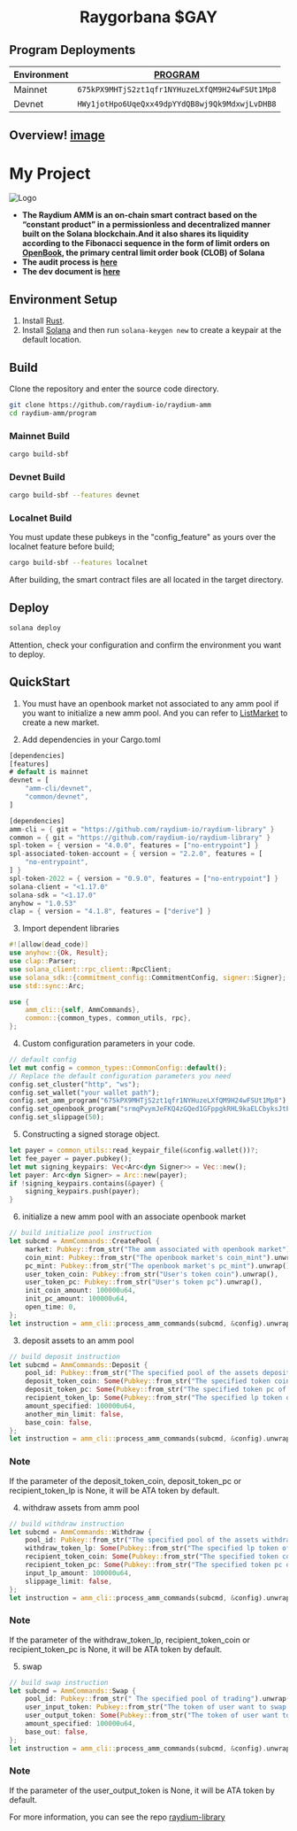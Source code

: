 <div align="center">
  <h1>Raygorbana $GAY</h1>
</div>

## Program Deployments

| Environment         |   [PROGRAM](/program)                          |
| ------------------- | ---------------------------------------------- |
| Mainnet             | `675kPX9MHTjS2zt1qfr1NYHuzeLXfQM9H24wFSUt1Mp8` |
| Devnet              | `HWy1jotHpo6UqeQxx49dpYYdQB8wj9Qk9MdxwjLvDHB8` |

## Overview! [image]([https://github.com/user-attachments/assets/80991b0c-7624-4826-8ae6-098528ce4019](https://github.com/blankomeister/RAYGORBANA/blob/master/program/src/jowigrajoigrojirgwijjgirwao.png))

# My Project

![Logo](images/logo.png)
- **The Raydium AMM is an on-chain smart contract based on the “constant product” in a permissionless and decentralized manner built on the Solana blockchain.And it also shares its liquidity according to the Fibonacci sequence in the form of limit orders on [OpenBook](https://github.com/openbook-dex/program), the primary central limit order book (CLOB) of Solana**
- **The audit process is [here](https://github.com/raydium-io/raydium-docs/tree/master/audit)**
- **The dev document is [here](https://github.com/raydium-io/raydium-docs/tree/master/dev-resources)**

## Environment Setup
1. Install [Rust](https://www.rust-lang.org/tools/install).
2. Install [Solana](https://docs.solana.com/cli/install-solana-cli-tools) and then run `solana-keygen new` to create a keypair at the default location.

## Build

Clone the repository and enter the source code directory.
```bash
git clone https://github.com/raydium-io/raydium-amm
cd raydium-amm/program
```

### Mainnet Build
```bash
cargo build-sbf
```
### Devnet Build
```bash
cargo build-sbf --features devnet
```
### Localnet Build
You must update these pubkeys in the "config_feature" as yours over the localnet feature before build;

```bash
cargo build-sbf --features localnet
```

After building, the smart contract files are all located in the target directory.

## Deploy
```bash
solana deploy
```
Attention, check your configuration and confirm the environment you want to deploy.

## QuickStart

1. You must have an openbook market not associated to any amm pool if you want to initialize a new amm pool.
  And you can refer to [ListMarket](https://github.com/openbook-dex/program/blob/master/dex/crank/src/lib.rs#L349) to create a new market.

2. Add dependencies in your Cargo.toml
```rust
[dependencies]
[features]
# default is mainnet
devnet = [
    "amm-cli/devnet",
    "common/devnet",
]

[dependencies]
amm-cli = { git = "https://github.com/raydium-io/raydium-library" }
common = { git = "https://github.com/raydium-io/raydium-library" }
spl-token = { version = "4.0.0", features = ["no-entrypoint"] }
spl-associated-token-account = { version = "2.2.0", features = [
    "no-entrypoint",
] }
spl-token-2022 = { version = "0.9.0", features = ["no-entrypoint"] }
solana-client = "<1.17.0"
solana-sdk = "<1.17.0"
anyhow = "1.0.53"
clap = { version = "4.1.8", features = ["derive"] }
```

3. Import dependent libraries
```rust
#![allow(dead_code)]
use anyhow::{Ok, Result};
use clap::Parser;
use solana_client::rpc_client::RpcClient;
use solana_sdk::{commitment_config::CommitmentConfig, signer::Signer};
use std::sync::Arc;

use {
    amm_cli::{self, AmmCommands},
    common::{common_types, common_utils, rpc},
};
```

4. Custom configuration parameters in your code.
```rust
// default config
let mut config = common_types::CommonConfig::default();
// Replace the default configuration parameters you need
config.set_cluster("http", "ws");
config.set_wallet("your wallet path");
config.set_amm_program("675kPX9MHTjS2zt1qfr1NYHuzeLXfQM9H24wFSUt1Mp8");
config.set_openbook_program("srmqPvymJeFKQ4zGQed1GFppgkRHL9kaELCbyksJtPX");
config.set_slippage(50);
```

5. Constructing a signed storage object.
```rust
let payer = common_utils::read_keypair_file(&config.wallet())?;
let fee_payer = payer.pubkey();
let mut signing_keypairs: Vec<Arc<dyn Signer>> = Vec::new();
let payer: Arc<dyn Signer> = Arc::new(payer);
if !signing_keypairs.contains(&payer) {
    signing_keypairs.push(payer);
}
```

6. initialize a new amm pool with an associate openbook market
```rust
// build initialize pool instruction
let subcmd = AmmCommands::CreatePool {
    market: Pubkey::from_str("The amm associated with openbook market").unwrap(),
    coin_mint: Pubkey::from_str("The openbook market's coin_mint").unwrap(),
    pc_mint: Pubkey::from_str("The openbook market's pc_mint").unwrap(),
    user_token_coin: Pubkey::from_str("User's token coin").unwrap(),
    user_token_pc: Pubkey::from_str("User's token pc").unwrap(),
    init_coin_amount: 100000u64,
    init_pc_amount: 100000u64,
    open_time: 0,
};
let instruction = amm_cli::process_amm_commands(subcmd, &config).unwrap();
```

3. deposit assets to an amm pool
```rust
// build deposit instruction
let subcmd = AmmCommands::Deposit {
    pool_id: Pubkey::from_str("The specified pool of the assets deposite to").unwrap(),
    deposit_token_coin: Some(Pubkey::from_str("The specified token coin of the user deposit").unwrap()),
    deposit_token_pc: Some(Pubkey::from_str("The specified token pc of the user deposit").unwrap()),
    recipient_token_lp: Some(Pubkey::from_str("The specified lp token of the user will receive").unwrap()),
    amount_specified: 100000u64,
    another_min_limit: false,
    base_coin: false,
};
let instruction = amm_cli::process_amm_commands(subcmd, &config).unwrap();
```
### Note
If the parameter of the deposit_token_coin, deposit_token_pc or recipient_token_lp is None, it will be ATA token by default.

4. withdraw assets from amm pool
```rust
// build withdraw instruction
let subcmd = AmmCommands::Withdraw {
    pool_id: Pubkey::from_str("The specified pool of the assets withdraw from").unwrap(),
    withdraw_token_lp: Some(Pubkey::from_str("The specified lp token of the user withdraw").unwrap()),
    recipient_token_coin: Some(Pubkey::from_str("The specified token coin of the user will receive").unwrap()),
    recipient_token_pc: Some(Pubkey::from_str("The specified token pc of the user will receive").unwrap()),
    input_lp_amount: 100000u64,
    slippage_limit: false,
};
let instruction = amm_cli::process_amm_commands(subcmd, &config).unwrap();
```
### Note
If the parameter of the withdraw_token_lp, recipient_token_coin or recipient_token_pc is None, it will be ATA token by default.

5. swap
```rust
// build swap instruction
let subcmd = AmmCommands::Swap {
    pool_id: Pubkey::from_str(" The specified pool of trading").unwrap(),
    user_input_token: Pubkey::from_str("The token of user want to swap from").unwrap(),
    user_output_token: Some(Pubkey::from_str("The token of user want to swap to").unwrap()),
    amount_specified: 100000u64,
    base_out: false,
};
let instruction = amm_cli::process_amm_commands(subcmd, &config).unwrap();
```
### Note
If the parameter of the user_output_token is None, it will be ATA token by default.

For more information, you can see the repo [raydium-library](https://github.com/raydium-io/raydium-library)
